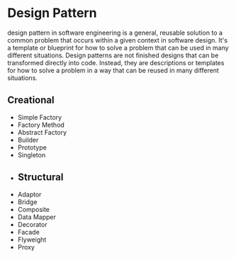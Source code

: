 # Design Pattern

design pattern in software engineering is a general, reusable solution to a common problem that occurs within a given
context in software design. It's a template or blueprint for how to solve a problem that can be used in many different
situations. Design patterns are not finished designs that can be transformed directly into code. Instead, they are
descriptions or templates for how to solve a problem in a way that can be reused in many different situations.
## Creational
- Simple Factory
- Factory Method
- Abstract Factory
- Builder
- Prototype
- Singleton
- ## Structural
- Adaptor
- Bridge
- Composite
- Data Mapper
- Decorator
- Facade
- Flyweight
- Proxy
